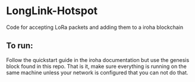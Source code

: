 # LongLink-Hotspot
Code for accepting LoRa packets and adding them to a iroha blockchain
## To run:
Follow the quickstart guide in the iroha documentation but use the genesis block found in this repo.
That is it, make sure everything is running on the same machine unless your network is configured that you can not do that.
